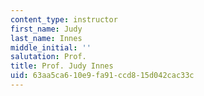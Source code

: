 ```yaml
---
content_type: instructor
first_name: Judy
last_name: Innes
middle_initial: ''
salutation: Prof.
title: Prof. Judy Innes
uid: 63aa5ca6-10e9-fa91-ccd8-15d042cac33c
---
```

